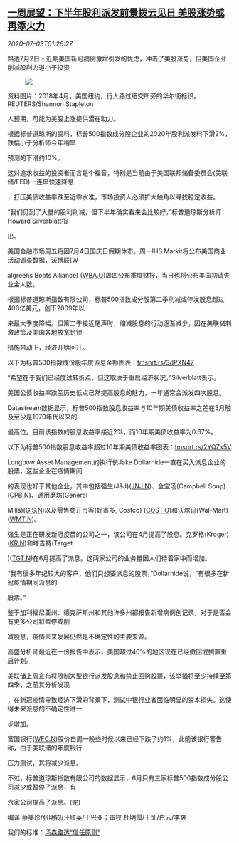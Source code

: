 <!--1593743000000-->
[一周展望：下半年股利派发前景拨云见日 美股涨势或再添火力](https://cn.reuters.com/article/us-wall-street-weekahead-stocks-0703-idCNKBS24404M)
------

<div><i>2020-07-03T01:26:27</i></div><div class="StandardArticleBody_body"><p>路透7月2日 - 近期美国新冠病例激增引发的忧虑，冲击了美股涨势，但美国企业削减股利力道小于投资 </p><div class="PrimaryAsset_container"><div class="Image_container" tabindex="-1"><figure class="Image_zoom" style="padding-bottom:"><div class="LazyImage_container LazyImage_dark" style="background-image:none"><img src="//s4.reutersmedia.net/resources/r/?m=02&amp;d=20200703&amp;t=2&amp;i=1524493423&amp;r=LYNXMPEG6201R&amp;w=600" aria-label="资料图片：2018年4月，美国纽约，行人路过纽交所旁的华尔街标识。REUTERS/Shannon Stapleton"/><div class="LazyImage_image LazyImage_fallback" style="background-image:url(//s4.reutersmedia.net/resources/r/?m=02&amp;d=20200703&amp;t=2&amp;i=1524493423&amp;r=LYNXMPEG6201R&amp;w=600);background-position:center center;background-color:inherit"></div></div><div class="Image_expand-button" aria-label="Expand Image Slideshow" role="button" tabindex="0"></div></figure><figcaption><div class="Image_caption"><span>资料图片：2018年4月，美国纽约，行人路过纽交所旁的华尔街标识。REUTERS/Shannon Stapleton</span></div></figcaption></div></div><p>人预期，可能为美股上涨提供潜在助力。 </p><p>根据标普道琼斯的资料，标普500指数成分股企业的2020年股利派发料下滑2%，跌幅小于分析师今年稍早 </p><p>预测的下滑约10%。 </p><p>这对追求收益的投资者而言是个福音，特别是当前由于美国联邦储备委员会(美联储/FED)一连串快速降息 </p><p>，打压美债收益率跌至近零水准，市场投资人必须扩大触角以寻找稳定收益。 </p><p>“我们见到了大量的股利削减，但下半年确实看来会比较好，”标普道琼斯分析师Howard Silverblatt指 </p><p>出。 </p><p>美国金融市场周五将因7月4日国庆日假期休市。周一IHS Markit将公布美国商业活动调查数据，沃博联(W </p><p>algreens Boots Alliance) (<span id="symbol_WBA.O_0"><a href="//www.reuters.com/companies/WBA.O">WBA.O</a></span>)周四公布季度财报，当日也将公布美国初请失业金人数。 </p><p>根据标普道琼斯指数有限公司，标普500指数成分股第二季削减或停发股息超过400亿美元，创下2009年以 </p><p>来最大季度降幅。但第二季接近尾声时，缩减股息的行动逐渐减少，因在美联储刺激政策及美国各地放宽封锁 </p><p>措施带动下，经济开始回升。 </p><p>以下为标普500指数成份股年度派息金额图表：<a href="https://tmsnrt.rs/3dPXN47">tmsnrt.rs/3dPXN47</a> </p><p>“希望在于我们已经度过转折点，但这取决于重启经济状况，”Silverblatt表示。 </p><p>美国公债收益率跌至历史低点已然提高股息的魅力，一年通常会派发四次股息。 </p><p>Datastream数据显示，标普500指数股息收益率与10年期美债收益率之差在3月触及至少是1970年代以来的 </p><p>最高位。目前该指数的股息收益率接近2%，而10年期美债收益率为0.67%。 </p><p>以下为标普500指数股息收益率超过10年期美债收益率图表：<a href="https://tmsnrt.rs/2YQZk5V">tmsnrt.rs/2YQZk5V</a> </p><p>Longbow Asset Management的执行长Jake Dollarhide一直在买入派息企业的股票，这些企业在疫情期间 </p><p>的表现也好于其他企业，其中包括强生(J&J)(<span id="symbol_JNJ.N_1"><a href="//www.reuters.com/companies/JNJ.N">JNJ.N</a></span>)、金宝汤(Campbell Soup) (<span id="symbol_CPB.N_2"><a href="//www.reuters.com/companies/CPB.N">CPB.N</a></span>)、通用磨坊(General  </p><p>Mills)(<span id="symbol_GIS.N_3"><a href="//www.reuters.com/companies/GIS.N">GIS.N</a></span>)以及零售商开市客(好市多, Costco) (<span id="symbol_COST.O_4"><a href="//www.reuters.com/companies/COST.O">COST.O</a></span>)和沃尔玛(Wal-Mart)(<span id="symbol_WMT.N_5"><a href="//www.reuters.com/companies/WMT.N">WMT.N</a></span>)。 </p><p>强生是正在研发新冠疫苗的公司之一，该公司在4月提高了股息。克罗格(Kroger)(<span id="symbol_KR.N_6"><a href="//www.reuters.com/companies/KR.N">KR.N</a></span>)和塔吉特(Target </p><p>)(<span id="symbol_TGT.N_7"><a href="//www.reuters.com/companies/TGT.N">TGT.N</a></span>)在6月提高了派息。这两家公司的业务量因人们待着家中而增加。 </p><p>“我有很多年纪较大的客户，他们只想要派息的股票，”Dollarhide说，“有很多在新冠疫情期间派息的 </p><p>股票。” </p><p>鉴于加利福尼亚州、德克萨斯州和其他许多州都报告新增病例创记录，对于是否会有更多公司将暂停或削 </p><p>减股息，疫情未来发展仍然是不确定性的主要来源。 </p><p>高盛分析师最近在一份报告中表示，美国超过40%的地区现在已经撤回或搁置重启计划。 </p><p>美联储上周宣布将限制大型银行派发股息和禁止回购股票，该举措将至少持续至第四季，之前其分析发现 </p><p>，在新冠疫情导致经济下滑的背景下，测试中银行业者面临明显的资本损失。这使得未来派息的不确定性进一 </p><p>步增加。 </p><p>富国银行(<span id="symbol_WFC.N_8"><a href="//www.reuters.com/companies/WFC.N">WFC.N</a></span>)股价自周一晚些时候以来已经下跌了约1%，此前该银行警告称，由于美联储的年度银行 </p><p>压力测试，其将减少派息。 </p><p>不过，标普道琼斯指数有限公司的数据显示，6月只有三家标普500指数成分股公司减少或暂停了派息，有 </p><p>六家公司提高了派息。(完) </p><div class="Attribution_container"><div class="Attribution_attribution"><p class="Attribution_content">编译 蔡美珍/张明钧/汪红英/王兴亚；审校 杜明霞/王灿/白云/李爽</p></div></div><div class="StandardArticleBody_trustBadgeContainer"><span class="StandardArticleBody_trustBadgeTitle">我们的标准：</span><span class="trustBadgeUrl"><a href="https://www.thomsonreuters.cn/content/dam/openweb/documents/pdf/china/brochures/about-us-1.pdf">汤森路透“信任原则”</a></span></div></div>

